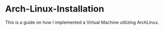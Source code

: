# Arch-Linux-Installation

This is a guide on how I implemented a Virtual Machine utilizing ArchLinux.
